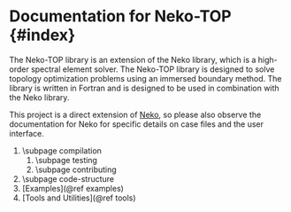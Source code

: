 # Documentation for Neko-TOP {#index}

The Neko-TOP library is an extension of the Neko library, which is a high-order
spectral element solver. The Neko-TOP library is designed to solve topology
optimization problems using an immersed boundary method. The library is written
in Fortran and is designed to be used in combination with the Neko library.

This project is a direct extension of [Neko](https://neko.cfd), so please also
observe the documentation for Neko for specific details on case files and the
user interface.

1. \subpage compilation
   1. \subpage testing
   2. \subpage contributing
2. \subpage code-structure
3. [Examples](@ref examples)
4. [Tools and Utilities](@ref tools)
